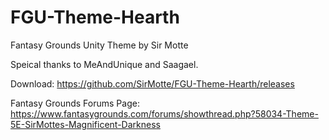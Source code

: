 # FGU-Theme-Hearth
Fantasy Grounds Unity Theme by Sir Motte

Speical thanks to MeAndUnique and Saagael.

Download:
https://github.com/SirMotte/FGU-Theme-Hearth/releases

Fantasy Grounds Forums Page:
https://www.fantasygrounds.com/forums/showthread.php?58034-Theme-5E-SirMottes-Magnificent-Darkness
